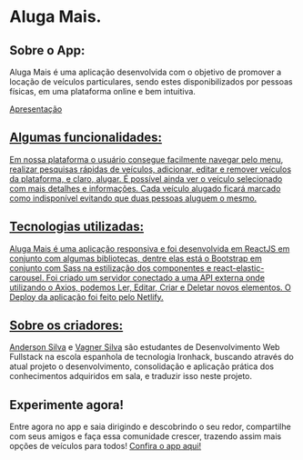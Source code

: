 <h1>
  Aluga Mais.
</h1>
<h2>
  Sobre o App:
</h2>
<p>Aluga Mais é uma aplicação desenvolvida com o objetivo de promover a locação de veículos particulares, sendo estes disponibilizados por pessoas físicas, em uma plataforma online e bem intuitiva.</p>
<p><a href="https://docs.google.com/presentation/d/1J8uzGyFWQ3F44wAudUhoYvZXxBlRLVQXey8ytV0nfl8/edit?usp=sharing">Apresentação</p>
<h2>
  Algumas funcionalidades:
</h2>
<p>Em nossa plataforma o usuário consegue facilmente navegar pelo menu, realizar pesquisas rápidas de veículos, adicionar, editar e remover veículos da plataforma, e claro, alugar. É possível ainda ver o veículo selecionado com mais detalhes e informações. Cada veículo alugado ficará marcado como indisponível evitando que duas pessoas aluguem o mesmo.</p>
<h2>
  Tecnologias utilizadas:
</h2>
<p>Aluga Mais é uma aplicação responsiva e foi desenvolvida em ReactJS em conjunto com algumas bibliotecas, dentre elas está o Bootstrap em conjunto com Sass na estilização dos componentes e react-elastic-carousel. Foi criado um servidor conectado a uma API externa onde utilizando o Axios, podemos Ler, Editar, Criar e Deletar novos elementos. O Deploy da aplicação foi feito pelo Netlify.</p>
<h2>
  Sobre os criadores:
</h2>
<p><a href="https://github.com/AndySS-Maker">Anderson Silva</a> e <a href="https://github.com/vagnerassilva">Vagner Silva</a> são estudantes de Desenvolvimento Web Fullstack na escola espanhola de tecnologia Ironhack, buscando através do atual projeto o desenvolvimento, consolidação e aplicação prática dos conhecimentos adquiridos em sala, e traduzir isso neste projeto.</p>
<h2>
  Experimente agora!
</h2>
<p>
  Entre agora no app e saia dirigindo e descobrindo o seu redor, compartilhe com seus amigos e faça essa comunidade crescer, trazendo assim mais opções de veículos para todos!
  <a href="https://alugamais2.netlify.app/">Confira o app aqui!</a>
